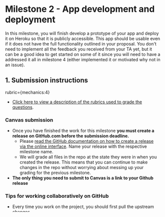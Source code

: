# Milestone 2 - App development and deployment

In this milestone,
you will finish develop a prototype of your app
and deploy it on Heroku so that it is publicly accessible.
This app should be usable even if it does not have the full functionality
outlined in your proposal.
You don't need to implement all the feedback you received from your TA yet,
but it can be a good idea to get started on some of it
since you will need to have a addressed it all in milestone 4
(either implemented it or motivated why not in an issue).

## 1. Submission instructions
rubric={mechanics:4}

- [Click here to view a description of the rubrics used to grade the questions](https://github.com/UBC-MDS/public/tree/master/rubric).

### Canvas submission

- Once you have finished the work for this milestone
  **you must create a release on GitHub.com before the submission deadline.**
    - Please [read the GitHub documentation on how to create a release via the online interface]( https://docs.github.com/en/free-pro-team@latest/github/administering-a-repository/releasing-projects-on-github). Name your release with the respective milestone name.
    - We will grade all files in the repo at the state they were in when you created the release.
      This means that you can continue to make changes in the repo without worrying about messing up your grading for the previous milestone.
- **The only thing you need to submit to Canvas is a link to your Github release**

### Tips for working collaboratively on GitHub

- Every time you work on the project, you should first pull the upstream changes.
- Use GitHub issues to track features that you are planning to implement
  and bugs in the app.
- Try to commit to git often when you work on this project.
    - If you are working together synchronously
      and a team-member has already approved your changes,
      you can commit directly to the main branch.
      Otherwise, create a pull-request and request a review from a teammate.
        - **The TAs will check that you have some issues and PRs in your repo for this milestone**
    - You can either work on different branches directly in the repo you created,
      or fork the repo and work on a branch in your own fork.

## 2. Deployment on Heroku
rubric={accuracy:8}

- Deploy your app on Heroku
  and **include the link to your deployed dashboard clearly visible near the top of your README**.
- Don't push to Heroku after the milestone deadline.
    - We will compare the milestone release commits with the deployed app
      so updating it after the deadline will give a late penalty.
      If you want your newest changes online,
      you can create a new heroku repo.
- Since your `app.py` will be inside the `src` folder,
  you need to change the `Procfile` to `web: gunicorn src.app:server`
  instead of what it is in [the dash deployment docs](https://dash.plotly.com/deployment).
- I recommend creating `requirements.txt` manually
  and only fix the versions of dash and plotly.
    - Don't forget to include `gunicorn`.
- Don't wait to deploy until the last minute
  after you have implemented every single feature you want.
  You will not have time to solve potential issues.
    - Deploy early and check that things are working,
      then redeploy every now and then,
      especially after adding new package dependencies.
    - After making the milestone2 release,
      make a final push to Heroku to redeploy the miletone2 app.

### GitHub folder structure

Since we now have a mix of many different file types,
let's tidy things up a bit.
Use a project structure similar to the example below:

```
project/
├── data/            .csv .hdf .pkl .feather
│   ├── processed/
│   └── raw/
├── src/             .py .R
├── reports/         .ipynb .Rmd
├── doc/             .md
├── environment.yaml (or/and requirements.txt)
├── README.md
├── CODE_OF_CONDUCT.md
├── CONTRIBUTING.md
└── LICENSE.md
```

The difference between the `reports` and `doc` folders
is that the former contains analytic reports often involving code
(such as notebooks)
whereas the latter is more project documentation.
So where should you put your project proposal and reflections?
I would suggest the `doc` folder,
but remember that these are guidelines and not a strict rule, there are other sensible folder structures too.
You can upload any analysis you do along the way to explore the data in the `reports` folder,
but the analysis itself will not be reviewed by the TAs.

## 3. Interactive Dash app in Python and Altair
rubric={accuracy:10, quality:5, viz:15}

- Implement the dashboard you outlined in your proposal.
- Keep your usage scenario and target audience in mind when designing your interface.
- Aim to implement most of your dashboard's functionality, but not everything.
    - Since the complexity varies between proposals,
      the rough goal here is to have around 3 plots
      and most of their widgets
      and interactivity implemented
    - The app should be clearly usable,
      so focus on the most important things first.
    - In the upcoming milestones you will have time to improve your app
      based on your proposal and the feedback you have received.
    - The TAs will give you feedback on how to adjust the overall complexity
      of your final app for milestone 3 and 4 (if needed). For this milestone,
      use the above directions.
- Your interface should be as self-documenting as possible,
  with appropriate labels for panes and widgets,
  legends documenting the meaning of visual encodings,
  and a meaningful title for the app.
- Note that TAs will be grading your app on Heroku in a full-screen window

It can be easy to get sucked into a rabbit hole when trying to implement a stubborn feature (I know this all too well myself =p).
While it is important to build your troubleshooting skills, it is often even more important to build your time management skills and we do not want one annoying bug to prevent you from completing your app.
Compromises may need to be made - this is a short project.
You can add the bells and whistles at the later milestones and
if you're struggling with a particularly tough problem,
save it for later and ask a TA for help!

## 4. Reflection
rubric={reasoning:6}

In this section, your group should document on what you have implemented in your dashboard so far and explain what is not yet implemented.
It is important that you include what you know is not working in your dashboard, so that your TAs can distinguish between features in development and bugs.

Reflect on what you think your dashboard does well what its limitations are, and what are good future improvements and additions.
This section should not be more than 500 words and the `reflection-milestone2.md` document should live in your GitHub.com repo in the `doc` folder.

## 5. Improve the README (Optional)
rubric={reasoning:2}

Expand on the README file to be a welcoming place for anyone coming
to your project for the first time.
For your project,
your README should cater to at least two groups of people
(on bigger projects these can be separated and put in different files):

1. Those potentially interested in using your dashboard
    - Include motivation behind your project and clearly explain
      what problem you are solving and why it is important.
    - You do not have to include detailed usage instructions,
      just high level what they can do in your dashboard and and the deployed link.
    - [This is a good example](https://github.com/KirstieJane/STEMMRoleModels)
2. Those interesting in helping you develop your dashboard
    - Potential contributors are interested in the above as well,
      but also need to know how they can install your app and how to run it locally
      (maybe they are great in Altair but have never used Dash).
    - Suggestions for what you would like help with and how to work in your project,
      some of this can go in contributing also.
    - [This is an example of a program I made as part of my thesis](https://gitlab.com/stemcellbioengineering/context-explorer/-/blob/master/README.md).

Including a table of contents can be useful,
as well as a short GIF of your dashboard doing something impressive.
No matter how many nice words you put down,
seeing the functionality right when they land on your GH page
is very useful to evoke interest.

